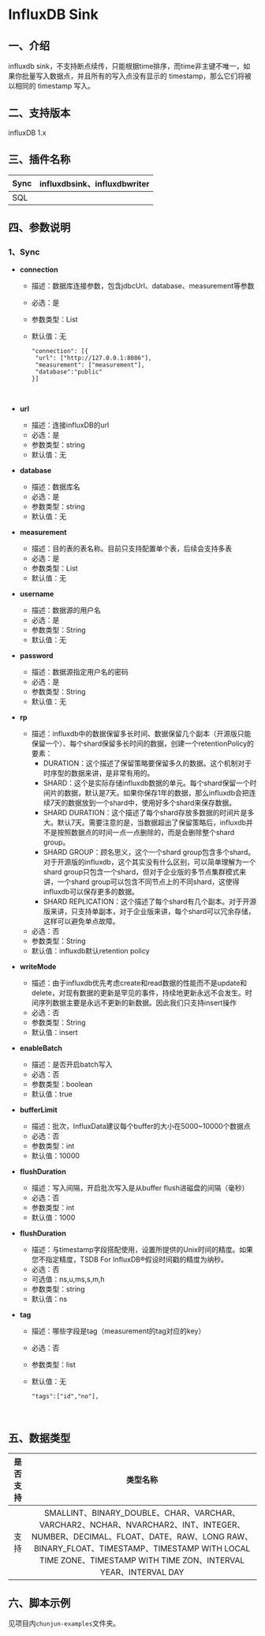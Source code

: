 # InfluxDB Sink

## 一、介绍

influxdb sink，不支持断点续传，只能根据time排序，而time非主键不唯一，如果你批量写入数据点，并且所有的写入点没有显示的 timestamp，那么它们将被以相同的 timestamp 写入。

## 二、支持版本

influxDB 1.x


## 三、插件名称

| Sync | influxdbsink、influxdbwriter |
| ---- |-----------------------------|
| SQL  |                             |


## 四、参数说明

### 1、Sync

- **connection**

    - 描述：数据库连接参数，包含jdbcUrl、database、measurement等参数

    - 必选：是

    - 参数类型：List

    - 默认值：无

      ```text
      "connection": [{
       "url": ["http://127.0.0.1:8086"],
       "measurement": ["measurement"],
       "database":"public"
      }]
      ```

       <br />

- **url**

    - 描述：连接influxDB的url
    - 必选：是
    - 参数类型：string
    - 默认值：无
      <br />

- **database**

    - 描述：数据库名
    - 必选：是
    - 参数类型：string
    - 默认值：无
      <br />

- **measurement**

    - 描述：目的表的表名称。目前只支持配置单个表，后续会支持多表
    - 必选：是
    - 参数类型：List
    - 默认值：无
      <br />

- **username**

    - 描述：数据源的用户名
    - 必选：是
    - 参数类型：String
    - 默认值：无
      <br />

- **password**

    - 描述：数据源指定用户名的密码
    - 必选：是
    - 参数类型：String
    - 默认值：无
      <br />

- **rp**

    - 描述：influxdb中的数据保留多长时间、数据保留几个副本（开源版只能保留一个）、每个shard保留多长时间的数据，创建一个retentionPolicy的要素：
        - DURATION：这个描述了保留策略要保留多久的数据。这个机制对于时序型的数据来讲，是非常有用的。
        - SHARD：这个是实际存储influxdb数据的单元。每个shard保留一个时间片的数据，默认是7天。如果你保存1年的数据，那么influxdb会把连续7天的数据放到一个shard中，使用好多个shard来保存数据。
        - SHARD DURATION：这个描述了每个shard存放多数据的时间片是多大。默认7天。需要注意的是，当数据超出了保留策略后，influxdb并不是按照数据点的时间一点一点删除的，而是会删除整个shard group。
        - SHARD GROUP：顾名思义，这个一个shard group包含多个shard。对于开源版的influxdb，这个其实没有什么区别，可以简单理解为一个shard group只包含一个shard，但对于企业版的多节点集群模式来讲，一个shard group可以包含不同节点上的不同shard，这使得influxdb可以保存更多的数据。
        - SHARD REPLICATION：这个描述了每个shard有几个副本。对于开源版来讲，只支持单副本，对于企业版来讲，每个shard可以冗余存储，这样可以避免单点故障。
    - 必选：否
    - 参数类型：String
    - 默认值：influxdb默认retention policy
      <br />
  
- **writeMode**

    - 描述：由于influxdb优先考虑create和read数据的性能而不是update和delete，对现有数据的更新是罕见的事件，持续地更新永远不会发生。时间序列数据主要是永远不更新的新数据。因此我们只支持insert操作
    - 必选：否
    - 参数类型：String
    - 默认值：insert
      <br />

- **enableBatch**

    - 描述：是否开启batch写入
    - 必选：否
    - 参数类型：boolean
    - 默认值：true
      <br />

- **bufferLimit**

    - 描述：批次，InfluxData建议每个buffer的大小在5000~10000个数据点
    - 必选：否
    - 参数类型：int
    - 默认值：10000
      <br />

- **flushDuration**

    - 描述：写入间隔，开启批次写入是从buffer flush进磁盘的间隔（毫秒）
    - 必选：否
    - 参数类型：int
    - 默认值：1000
      <br />

- **flushDuration**

    - 描述：与timestamp字段搭配使用，设置所提供的Unix时间的精度。如果您不指定精度，TSDB For InfluxDB®假设时间戳的精度为纳秒。
    - 必选：否
    - 可选值：ns,u,ms,s,m,h
    - 参数类型：string
    - 默认值：ns
      <br />

- **tag**

    - 描述：哪些字段是tag（measurement的tag对应的key）
    - 必选：否
    - 参数类型：list
    - 默认值：无

      ```text
      "tags":["id","no"],
      ```

       <br />


## 五、数据类型


|     是否支持     |                           类型名称                           |
|:---------------:| :----------------------------------------------------------: |
|       支持       | SMALLINT、BINARY_DOUBLE、CHAR、VARCHAR、VARCHAR2、NCHAR、NVARCHAR2、INT、INTEGER、NUMBER、DECIMAL、FLOAT、DATE、RAW、LONG RAW、BINARY_FLOAT、TIMESTAMP、TIMESTAMP WITH LOCAL TIME ZONE、TIMESTAMP WITH TIME ZON、INTERVAL YEAR、INTERVAL DAY |


## 六、脚本示例

见项目内`chunjun-examples`文件夹。

